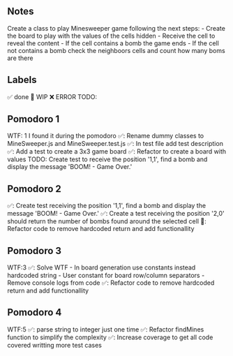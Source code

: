## Notes

Create a class to play Minesweeper game following the next steps:
    - Create the board to play with the values of the cells hidden
    - Receive the cell to reveal the content
    - If the cell contains a bomb the game ends
    - If the cell not contains a bomb check the neighboors cells and count how many boms are there

## Labels
✅ done
🚧 WIP
❌ ERROR
TODO:

## Pomodoro 1
WTF: 1 I found it during the pomodoro
✅: Rename dummy classes to MineSweeper.js and MineSweeper.test.js
✅: In test file add test description
✅: Add a test to create a 3x3 game board
✅: Refactor to create a board with values
TODO: Create test to receive the position '1,1', find a bomb and display the message 'BOOM! - Game Over.'

## Pomodoro 2
✅: Create test receiving the position '1,1', find a bomb and display the message 'BOOM! - Game Over.'
✅: Create a test receiving the position '2,0' should return the number of bombs found around the selected cell
🚧: Refactor code to remove hardcoded return and add functionallity

## Pomodoro 3
WTF:3
✅: Solve WTF
    - In board generation use constants instead hardcoded string
    - User constant for board row/column separators
    - Remove console logs from code
✅: Refactor code to remove hardcoded return and add functionallity

## Pomodoro 4
WTF:5
✅: parse string to integer just one time
✅: Refactor findMines function to simplify the complexity
✅: Increase coverage to get all code covered writting more test cases